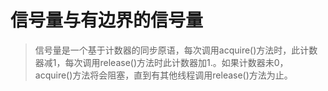 # 信号量与有边界的信号量

> 信号量是一个基于计数器的同步原语，每次调用acquire\(\)方法时，此计数器减1，每次调用release\(\)方法时此计数器加1.。如果计数器未0，acquire\(\)方法将会阻塞，直到有其他线程调用release\(\)方法为止。



